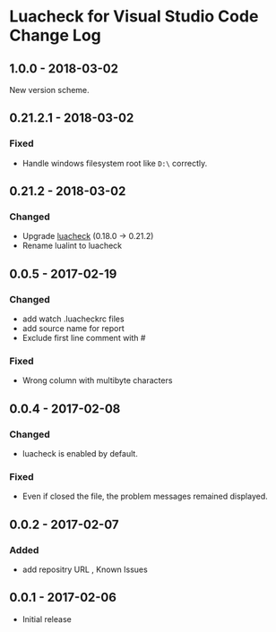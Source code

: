 # Luacheck for Visual Studio Code Change Log

## 1.0.0 - 2018-03-02

New version scheme.

## 0.21.2.1 - 2018-03-02

### Fixed

- Handle windows filesystem root like `D:\` correctly.

## 0.21.2 - 2018-03-02

### Changed

- Upgrade [luacheck](https://github.com/mpeterv/luacheck) (0.18.0 -> 0.21.2)
- Rename lualint to luacheck

## 0.0.5 - 2017-02-19

### Changed

- add watch .luacheckrc files
- add source name for report
- Exclude first line comment with #

### Fixed

- Wrong column with multibyte characters

## 0.0.4 - 2017-02-08

### Changed

- luacheck is enabled by default.

### Fixed

- Even if closed the file, the problem messages remained displayed.

## 0.0.2 - 2017-02-07

### Added

- add repositry URL , Known Issues

## 0.0.1 - 2017-02-06

- Initial release
